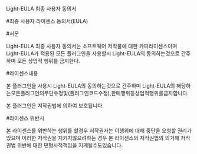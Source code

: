 Light-EULA 최종 사용자 동의서 

#최종 사용자 라이센스 동의서(EULA)

#서문

Light-EULA 최종 사용자 동의서는 소프트웨어 저작물에 대한 카피라이센스이며 Light-EULA가 적용된 모든 플러그인을 사용할시 Light-EULA의 동의하는것으로 간주하며 모든 상업적 행위를 금지한다.

#라이센스내용

본 플러그인을 사용시 Light-EULA의 동의하는것으로 간주하며 Light-EULA의 해당하는모든플러그인의무단수정및(플러그인코드수정),판매행위등상업적행위를금지합니다.

본 플러그인은 저작권법에 의하여 보호됩니다.

#라이센스 위반시

본 라이센스를 위반하는 행위를 할경우 저작권자는 이행위에 대해 중단을 요청할 권리가있으며 이러한 저작권을 지키지않으려하는 경우 본 라이센스의 저작권법의 의거해 저작권법 위반에 대한 민형사적책임을 지게될수도있습니다.
